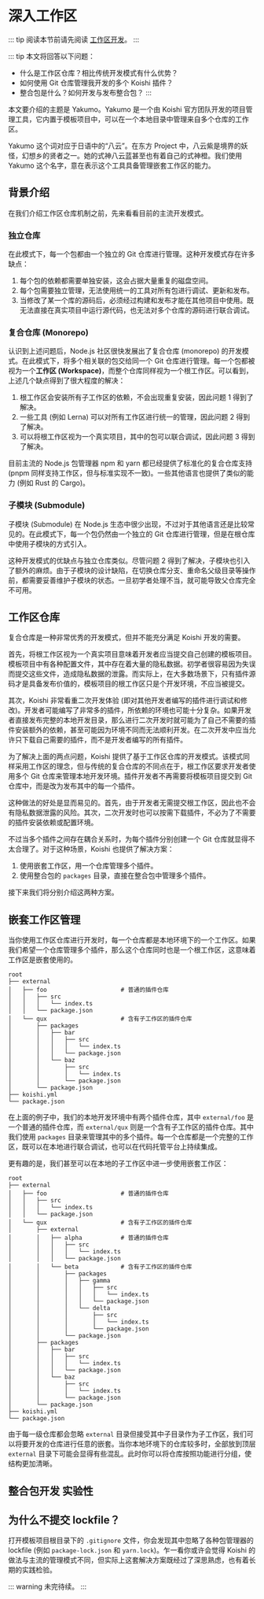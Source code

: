 # 深入工作区

::: tip
阅读本节前请先阅读 [工作区开发](../../guide/develop/workspace.md)。
:::

::: tip
本文将回答以下问题：

- 什么是工作区仓库？相比传统开发模式有什么优势？
- 如何使用 Git 仓库管理我开发的多个 Koishi 插件？
- 整合包是什么？如何开发与发布整合包？
:::

本文要介绍的主题是 Yakumo。Yakumo 是一个由 Koishi 官方团队开发的项目管理工具，它内置于模板项目中，可以在一个本地目录中管理来自多个仓库的工作区。

Yakumo 这个词对应于日语中的“八云”。在东方 Project 中，八云紫是境界的妖怪，幻想乡的贤者之一。她的式神八云蓝甚至也有着自己的式神橙。我们使用 Yakumo 这个名字，意在表示这个工具具备管理嵌套工作区的能力。

## 背景介绍

在我们介绍工作区仓库机制之前，先来看看目前的主流开发模式。

### 独立仓库

在此模式下，每一个包都由一个独立的 Git 仓库进行管理。这种开发模式存在许多缺点：

1. 每个包的依赖都需要单独安装，这会占据大量重复的磁盘空间。
2. 每个包需要独立管理，无法使用统一的工具对所有包进行调试、更新和发布。
3. 当修改了某一个库的源码后，必须经过构建和发布才能在其他项目中使用。既无法直接在真实项目中运行源代码，也无法对多个仓库的源码进行联合调试。

### 复合仓库 (Monorepo)

认识到上述问题后，Node.js 社区很快发展出了复合仓库 (monorepo) 的开发模式。在此模式下，将多个相关联的包交给同一个 Git 仓库进行管理。每一个包都被视为一个**工作区 (Workspace)**，而整个仓库同样视为一个根工作区。可以看到，上述几个缺点得到了很大程度的解决：

1. 根工作区会安装所有子工作区的依赖，不会出现重复安装，因此问题 1 得到了解决。
2. 一些工具 (例如 Lerna) 可以对所有工作区进行统一的管理，因此问题 2 得到了解决。
3. 可以将根工作区视为一个真实项目，其中的包可以联合调试，因此问题 3 得到了解决。

目前主流的 Node.js 包管理器 npm 和 yarn 都已经提供了标准化的复合仓库支持 (pnpm 同样支持工作区，但与标准实现不一致)。一些其他语言也提供了类似的能力 (例如 Rust 的 Cargo)。

### 子模块 (Submodule)

子模块 (Submodule) 在 Node.js 生态中很少出现，不过对于其他语言还是比较常见的。在此模式下，每一个包仍然由一个独立的 Git 仓库进行管理，但是在根仓库中使用子模块的方式引入。

这种开发模式的优缺点与独立仓库类似。尽管问题 2 得到了解决，子模块也引入了额外的麻烦。由于子模块的设计缺陷，在切换仓库分支、重命名父级目录等操作前，都需要妥善维护子模块的状态。一旦初学者处理不当，就可能导致父仓库完全不可用。

## 工作区仓库

复合仓库是一种非常优秀的开发模式，但并不能充分满足 Koishi 开发的需要。

首先，将根工作区视为一个真实项目意味着开发者应当提交自己创建的模板项目。模板项目中有各种配置文件，其中存在着大量的隐私数据。初学者很容易因为失误而提交这些文件，造成隐私数据的泄露。而实际上，在大多数场景下，只有插件源码才是具备发布价值的，模板项目的根工作区只是个开发环境，不应当被提交。

其次，Koishi 非常看重二次开发体验 (即对其他开发者编写的插件进行调试和修改)。开发者可能编写了非常多的插件，所依赖的环境也可能十分复杂。如果开发者直接发布完整的本地开发目录，那么进行二次开发时就可能为了自己不需要的插件安装额外的依赖，甚至可能因为环境不同而无法顺利开发。在二次开发中应当允许只下载自己需要的插件，而不是开发者编写的所有插件。

为了解决上面的两点问题，Koishi 提供了基于工作区仓库的开发模式。该模式同样采用工作区的理念，但与传统的复合仓库的不同点在于，根工作区要求开发者使用多个 Git 仓库来管理本地开发环境。插件开发者不再需要将模板项目提交到 Git 仓库中，而是改为发布其中的每一个插件。

这种做法的好处是显而易见的。首先，由于开发者无需提交根工作区，因此也不会有隐私数据泄露的风险。其次，二次开发时也可以按需下载插件，不必为了不需要的插件安装依赖或配置环境。

不过当多个插件之间存在耦合关系时，为每个插件分别创建一个 Git 仓库就显得不太合理了。对于这种场景，Koishi 也提供了解决方案：

1. 使用嵌套工作区，用一个仓库管理多个插件。
2. 使用整合包的 `packages` 目录，直接在整合包中管理多个插件。

接下来我们将分别介绍这两种方案。

## 嵌套工作区管理

当你使用工作区仓库进行开发时，每一个仓库都是本地环境下的一个工作区。如果我们希望一个仓库管理多个插件，那么这个仓库同时也是一个根工作区，这意味着工作区是嵌套使用的。

```diff{7-17A}
root
├── external
│   ├── foo                     # 普通的插件仓库
│   │   ├── src
│   │   │   └── index.ts
│   │   └── package.json
│   └── qux                     # 含有子工作区的插件仓库
│       ├── packages
│       │   ├── bar
│       │   │   ├── src
│       │   │   │   └── index.ts
│       │   │   └── package.json
│       │   └── baz
│       │       ├── src
│       │       │   └── index.ts
│       │       └── package.json
│       └── package.json
├── koishi.yml
└── package.json
```

在上面的例子中，我们的本地开发环境中有两个插件仓库，其中 `external/foo` 是一个普通的插件仓库，而 `external/qux` 则是一个含有子工作区的插件仓库。其中我们使用 `packages` 目录来管理其中的多个插件。每一个仓库都是一个完整的工作区，既可以在本地进行联合调试，也可以在代码托管平台上持续集成。

更有趣的是，我们甚至可以在本地的子工作区中进一步使用嵌套工作区：

```diff{8-23A}
root
├── external
│   ├── foo                     # 普通的插件仓库
│   │   ├── src
│   │   │   └── index.ts
│   │   └── package.json
│   └── qux                     # 含有子工作区的插件仓库
│       ├── external
│       │   ├── alpha           # 普通的插件仓库
│       │   │   ├── src
│       │   │   │   └── index.ts
│       │   │   └── package.json
│       │   └── beta            # 含有子工作区的插件仓库
│       │       ├── packages
│       │       │   ├── gamma
│       │       │   │   ├── src
│       │       │   │   │   └── index.ts
│       │       │   │   └── package.json
│       │       │   └── delta
│       │       │       ├── src
│       │       │       │   └── index.ts
│       │       │       └── package.json
│       │       └── package.json
│       ├── packages
│       │   ├── bar
│       │   │   ├── src
│       │   │   │   └── index.ts
│       │   │   └── package.json
│       │   └── baz
│       │       ├── src
│       │       │   └── index.ts
│       │       └── package.json
│       └── package.json
├── koishi.yml
└── package.json
```

由于每一级仓库都会忽略 `external` 目录但接受其中子目录作为子工作区，我们可以将要开发的仓库进行任意的嵌套。当你本地环境下的仓库较多时，全部放到顶层 `external` 目录下可能会显得有些混乱。此时你可以将仓库按照功能进行分组，使结构更加清晰。

## 整合包开发 <badge type="warning">实验性</badge>

## 为什么不提交 lockfile？

打开模板项目根目录下的 `.gitignore` 文件，你会发现其中忽略了各种包管理器的 lockfile (例如 `package-lock.json` 和 `yarn.lock`)。乍一看你或许会觉得 Koishi 的做法与主流的管理模式不同，但实际上这套解决方案既经过了深思熟虑，也有着长期的实践检验。

::: warning
未完待续。
:::
